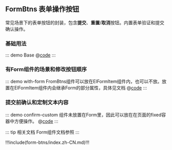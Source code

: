 ## FormBtns 表单操作按钮

常见场景下的表单按钮的封装，包含**提交**、**重置**/**取消**按钮。内置表单验证和提交确认操作。

### 基础用法

::: demo Base
@[code](../.vuepress/demo/form-btns/Base.vue)
:::

### 有Form组件的场景和修改按钮顺序

::: demo with-form FromBtns组件可以放在ElFormItem组件内，也可以不放。放置在ElFormItem组件内会继承Form的部分属性，具体见文档
@[code](../.vuepress/demo/form-btns/with-form.vue)
:::

### 提交前确认和定制文本内容

::: demo confirm-custom 组件未放置在Form里，因此可以放在在页面的fixed容器中方便操作。
@[code](../.vuepress/demo/form-btns/confirm-custom.vue)
:::

::: tip 相关文档
Form组件文档参照 <ui-lib-link component="Form"></ui-lib-link>
:::


!!!include(form-btns/index.zh-CN.md)!!!